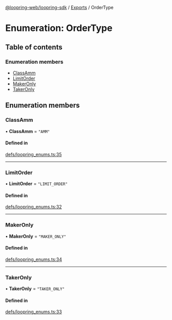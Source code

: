 [@loopring-web/loopring-sdk](../README.md) / [Exports](../modules.md) / OrderType

# Enumeration: OrderType

## Table of contents

### Enumeration members

- [ClassAmm](OrderType.md#classamm)
- [LimitOrder](OrderType.md#limitorder)
- [MakerOnly](OrderType.md#makeronly)
- [TakerOnly](OrderType.md#takeronly)

## Enumeration members

### ClassAmm

• **ClassAmm** = `"AMM"`

#### Defined in

[defs/loopring_enums.ts:35](https://github.com/Loopring/loopring_sdk/blob/6d0be7c/src/defs/loopring_enums.ts#L35)

___

### LimitOrder

• **LimitOrder** = `"LIMIT_ORDER"`

#### Defined in

[defs/loopring_enums.ts:32](https://github.com/Loopring/loopring_sdk/blob/6d0be7c/src/defs/loopring_enums.ts#L32)

___

### MakerOnly

• **MakerOnly** = `"MAKER_ONLY"`

#### Defined in

[defs/loopring_enums.ts:34](https://github.com/Loopring/loopring_sdk/blob/6d0be7c/src/defs/loopring_enums.ts#L34)

___

### TakerOnly

• **TakerOnly** = `"TAKER_ONLY"`

#### Defined in

[defs/loopring_enums.ts:33](https://github.com/Loopring/loopring_sdk/blob/6d0be7c/src/defs/loopring_enums.ts#L33)
